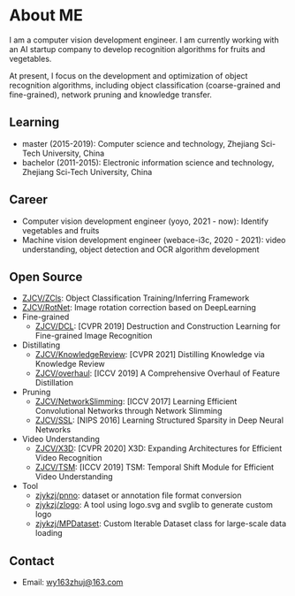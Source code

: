 
# About ME

I am a computer vision development engineer. I am currently working with an AI startup company to develop recognition algorithms for fruits and vegetables.

At present,  I focus on the development and optimization of object recognition algorithms, including object classification (coarse-grained and fine-grained), network pruning and knowledge transfer.

## Learning

* master (2015-2019):  Computer science and technology, Zhejiang Sci-Tech University, China
* bachelor (2011-2015): Electronic information science and technology, Zhejiang Sci-Tech University, China

## Career

* Computer vision development engineer (yoyo, 2021 - now): Identify vegetables and fruits
* Machine vision development engineer (webace-i3c, 2020 - 2021): video understanding, object detection and OCR algorithm development

## Open Source

* [ ZJCV/ZCls](https://github.com/ZJCV/ZCls): Object Classification Training/Inferring Framework 
* [ ZJCV/RotNet](https://github.com/ZJCV/RotNet): Image rotation correction based on DeepLearning
* Fine-grained
  * [ ZJCV/DCL](https://github.com/ZJCV/DCL): [CVPR 2019] Destruction and Construction Learning for Fine-grained Image Recognition 
* Distillating
  * [ZJCV/KnowledgeReview](https://github.com/ZJCV/KnowledgeReview): [CVPR 2021] Distilling Knowledge via Knowledge Review
  * [ ZJCV/overhaul](https://github.com/ZJCV/overhaul): [ICCV 2019] A Comprehensive Overhaul of Feature Distillation
* Pruning
  * [ ZJCV/NetworkSlimming](https://github.com/ZJCV/NetworkSlimming): [ICCV 2017] Learning Efficient Convolutional Networks through Network Slimming 
  * [ZJCV/SSL](https://github.com/ZJCV/SSL):  [NIPS 2016] Learning Structured Sparsity in Deep Neural Networks 
* Video Understanding
  * [ZJCV/X3D](https://github.com/ZJCV/X3D): [CVPR 2020] X3D: Expanding Architectures for Efficient Video Recognition 
  * [ZJCV/TSM](https://github.com/ZJCV/TSM): [ICCV 2019] TSM: Temporal Shift Module for Efficient Video Understanding 
* Tool
  * [ zjykzj/pnno](https://github.com/zjykzj/pnno): dataset or annotation file format conversion 
  * [ zjykzj/zlogo](https://github.com/zjykzj/zlogo): A tool using logo.svg and svglib to generate custom logo
  * [ zjykzj/MPDataset](https://github.com/zjykzj/MPDataset): Custom Iterable Dataset class for large-scale data loading 

## Contact

* Email: wy163zhuj@163.com